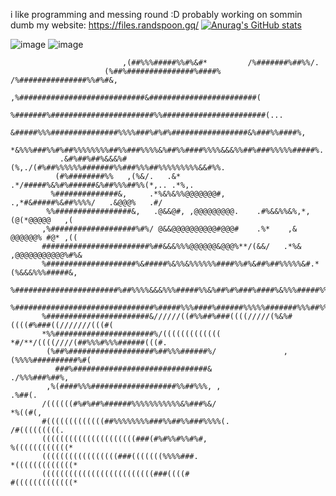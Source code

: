 i like programming and messing round :D probably working on sommin dumb
my website: https://files.randspoon.gq/
[![Anurag's GitHub stats](https://github-readme-stats.vercel.app/api?username=therandomspoon)](https://github.com/therandomspoon/github-readme-stats)

![image](https://user-images.githubusercontent.com/107148755/201308392-0e36172f-562a-4ed9-af3e-96de0a15e75d.gif)                  ![image](https://user-images.githubusercontent.com/107148755/201310044-75c2b65e-7e3d-4f75-8d18-fcd4b2b7ffa9.jpeg)


                                                                                                    
                                                                                                    
                             ,(##%%%#####%%#%&#*         /%#######%##%%/.                           
                         (%##%###############%####%  /%###############%%#%#&,                       
                      ,%############################&########################(                      
                     %#######%#######################%%#######################(...                  
                    &#####%%%###############%%%%###%#%#%#################&%###%%####%,              
                  *&%%%###%%#%##%%%%%%%%##%%###%%%%&%##%%####%%%%&&&%%##%###%%%%%#####%.            
               .&#%##%##%&&&%#            (%,./(#%##%%%%%%#######%%###%%%##%%%%%%%%%&&#%%.          
              (#%########%%   ,(%&/.   .&*       .*/#####%&%#%######&%##%%%##%%(*,.. .*%,.          
             %##############&,     .*%&%&%%@@@@@@@#,    .,*#&#####%&##%%%%/   .&@@@%   .#/          
            %%#################&,   .@&&@#, ,@@@@@@@@@.    .#%&&%%&%,*,     (@(*@@@@@   ,(          
           ,%###################%#%/ @&&@@@@@@@@@@#@@@#    .%*    ,&       @@@@@@% #@* ,((          
           ########################%##&&&%%%@@@@@@&@@@%**/(&&/   .*%&    ,@@@@@@@@@@@%#%&           
           %####################%&#####%&%%&%%%%%%####%%#%&##%##%%%%%&#.*(%&&&%%%#####&,            
           %#######################%##%%%%&&&%%%#####%%&%##%#%###%####%&%%%#####%%%&%#&.            
           %###############################%#####%%%####%######%%%%%#######%%%##%%%###/(//          
           %#######################&//////((#%%##%###((((/////(%&%#((((#%###((///////(((#(          
           *%%######################%/(((((((((((((  *#/**/((((////(##%%%#%%%######(((#.            
            (%##%###################%##%%%######%/               ,(%%%%##########%#(                
              ###%##############################&                      ./%%%###%##%,                
            ,%(####%%%###################%%##%%%, ,                         .%##(.                  
           /((((((#%#%##%######%%%%%%%%%%%&%###%&/                           *%((#(,                
           #(((((((((((((##%%%%%%%%###%%##%%###%%%%(.                        /#(((((((((.           
           (((((((((((((((((((((###(#%#%%#%%#%#,                            %((((((((((((*          
           (((((((((((((((((###(((((((%%%%###.                             *(((((((((((((*          
           (((((((((((((((((((((((((###((((#                               #(((((((((((((*          
           
           
